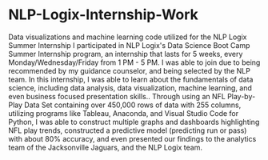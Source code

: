 # NLP-Logix-Internship-Work
Data visualizations and machine learning code utilized for the NLP Logix Summer Internship
  I participated in NLP Logix's Data Science Boot Camp Summer Internship program, an internship that lasts for 5 weeks, every Monday/Wednesday/Friday from 1 PM - 5 PM.
  I was able to join due to being recommended by my guidance counselor, and being selected by the NLP team.
  In this internship, I was able to learn about the fundamentals of data science, including data analysis, data visualization, machine learning, and even business focused presentation skills..
  Through using an NFL Play-by-Play Data Set containing over 450,000 rows of data with 255 columns, utilizing programs like Tableau, Anaconda, and Visual Studio Code for Python, I was able to construct multiple
  graphs and dashboards highlighting NFL play trends, constructed a predictive model (predicting run or pass) with about 80% accuracy, and even presented our findings to the analytics team of the Jacksonville Jaguars, and the NLP Logix team.
